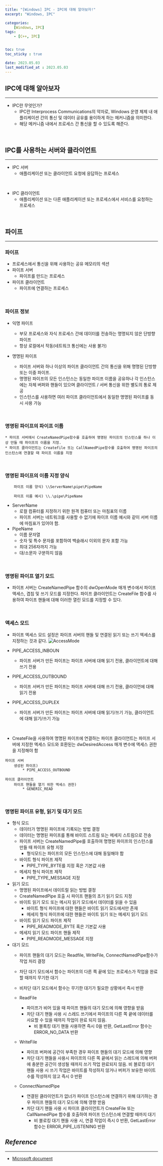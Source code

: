```yaml
---
title: "[Windows] IPC - IPC에 대해 알아보자!"
excerpt: "Windows, IPC"

categories:
    [Windows, IPC]
tags:
    - [C++, IPC]


toc: true
toc_sticky : true

date: 2023.05.03
last_modified_at : 2023.05.03
---
```

## **IPC에 대해 알아보자**
---
* IPC란 무엇인가?
    * IPC란 Interprocess Communications의 약자로, Windows 운영 체제 내 애플리케이션 간의 통신 및 데이터 공유를 용이하게 하는 메커니즘을 의미한다.
    * 해당 메커니즘 내에서 프로세스 간 통신을 할 수 있도록 해준다.

<br>


## **IPC를 사용하는 서버와 클라이언트**
---
* IPC 서버
    * 애플리케이션 또는 클라이언트 요청에 응답하는 프로세스

<br>

* IPC 클라이언트
    * 애플리케이션 또는 다른 애플리케이션 또는 프로세스에서 서비스를 요청하는 프로세스

<br>

## **파이프**
---
### **파이프** ###
* 프로세스에서 통신을 위해 사용하는 공유 메모리의 섹션
* 파이프 서버 
    * 파이프를 만드는 프로세스
* 파이프 클라이언트
    * 파이프에 연결하는 프로세스

<br>

### **파이프 정보** ###
* 익명 파이프
    * 부모 프로세스와 자식 프로세스 간에 데이터를 전송하는 명명되지 않은 단방향 파이프
    * 항상 로컬에서 작동(네트워크 통신에는 사용 불가)

* 명명된 파이프
    * 파이프 서버와 하나 이상의 파이프 클라이언트 간의 통신을 위해 명명된 단방향 또는 이중 파이프.
    *  명명된 파이프의 모든 인스턴스는 동일한 파이프 이름을 공유하나 각 인스턴스에는 자체 버퍼와 핸들이 있으며 클라이언트 / 서버 통신을 위한 별도의 통로 제공
    * 인스턴스를 사용하면 여러 파이프 클라이언트에서 동일한 명명된 파이프를 동시 사용 가능

<br>

### **명명된 파이프의 파이프 이름** ###
    * 파이프 서버에서 CreateNamedPipe함수를 호출하여 명명된 파이프의 인스턴스를 하나 이상 만들 때 파이프의 이름을 지정.
    * 파이프 클라이언트는 Createfile 또는 CallNamedPipe함수를 호출하여 명명된 파이프의 인스턴스에 연결할 때 파이프 이름을 지정

<br>

### **명명된 파이프의 이름 지정 양식** ###
```
    파이프 이름 양식) \\ServerName\pipe\PipeName
    
    파이프 이름 예시) \\.\pipe\PipeName
``` 
* ServerName
    * 로컬 컴퓨터를 지정하기 위한 원격 컴퓨터 또는 마침표의 이름
    * 파이프 서버는 네트워크를 사용할 수 없기에 파이프 이름 예시와 같이 서버 이름에 마침표가 있어야 함.
* PipeName
    * 이름 문자열
    * 숫자 및 특수 문자를 포함하여 백슬래시 이외의 문자 포함 가능
    * 최대 256자까지 가능
    * 대/소문자 구분하지 않음

<br>

### **명명된 파이프 열기 모드** ###
* 파이프 서버는 CreateNamedPipe 함수의 dwOpenMode 매개 변수에서 파이프 액세스, 겹침 및 쓰기 모드를 지정한다. 파이프 클라이언트는 CreateFile 함수를 사용하여 파이프 핸들에 대해 이러한 열린 모드를 지정할 수 있다.

<br>

### **액세스 모드** ###
* 파이프 엑세스 모드 설정은 파이프 서버의 핸들 및 연결된 읽기 또는 쓰기 엑세스를 지정하는 것과 같다.
![AccessMode](https://github.com/ddtdt113/ddtdt113.github.io/assets/41114834/30ac21c5-6521-4080-99ae-f65314196ecc)

* PIPE_ACCESS_INBOUN
    * 파이프 서버가 만든 파이프는 파이프 서버에 대해 읽기 전용, 클라이언트에 대해 쓰기 전용
* PIPE_ACCESS_OUTBOUND
    * 파이프 서버가 만든 파이프는 파이프 서버에 대해 쓰기 전용, 클라이언에 대해 읽기 전용
* PIPE_ACCESS_DUPLEX
    * 파이프 서버가 만든 파이프는 파이프 서버에 대해 읽기/쓰기 가능, 클라이언트에 대해 읽기/쓰기 가능

<br>

* CreateFile을 사용하여 명명된 파이프에 연결하는 파이프 클라이언트는 파이프 서버에 지정한 엑세스 모드와 호환된는 dwDesiredAccess  매개 변수에 액세스 권한을 지정해야 함
```
파이프 서버 
    생성된 파이프)
        * PIPE_ACCESS_OUTBOUND

파이프 클라이언트
    파이프 핸들을 열기 위한 액세스 권한)
        * GENERIC_READ
```

<br>

### **명명된 파이프 유형, 읽기 및 대기 모드** ###
* 형식 모드
    * 데이터가 명명된 파이프에 기록되는 방법 결정
    * 데이터는 명명된 파이프를 통해 바이트 스트림 또는 메세지 스트림으로 전송
    * 파이프 서버는 CreateNamedPipe를 호출하여 명명된 파이프의 인스턴스를 만들 때 파이프 유형 지정
        * 형식모드는 파이프의 모든 인스턴스에 대해 동일해야 함
    * 바이트 형식 파이프 제작
        * PIPE_TYPE_BYTE를 지정 혹은 기본값 사용
    * 메세지 형식 파이프 제작
        * PIPE_TYPE_MESSAGE 지정
* 읽기 모드
    * 명명된 파이프에서 데이트럴 읽는 방법 결정
    * CreateNamedPipe 호출 시 파이프 핸들의 초기 읽기 모드 지정
    * 바이트 읽기 모드 또는 메시지 읽기 모드에서 데이터를 읽을 수 있음
        * 바이트 형식 파이프에 대한 핸들은 바이트 읽기 모드에서만 존재
        * 메세지 형식 파이프에 대한 핸들은 바이트 읽기 또는 메세지 읽기 모드
    * 바이트 읽기 모드 파이프 제작
        * PIPE_READMODE_BYTE 혹은 기본값 사용
    * 메세지 읽기 모드 파이프 핸들 제작
        * PIPE_READMODE_MESSAGE 지정
* 대기 모드
    * 파이프 핸들의 대기 모드는 Readfile, WriteFile, ConnectNamedPipe함수가 작업 처리 결정
    * 차단 대기 모드에서 함수는 파이프의 다른 쪽 끝에 있는 프로세스가 작업을 완료할 때까지 무기한 대기
    * 비차단 대기 모드에서 함수는 무기한 대기가 필요한 상황에서 즉시 반환
    * ReadFile
        * 파이프가 비어 있을 때 파이프 핸들의 대기 모드에 의해 영향을 받음
        * 차단 대기 핸들 사용 시 스레드 쓰기에서 파이프의 다른 쪽 끝에 데이터를 사요할 수 있을 때까지 작업이 완료 되지 않음.
            * 비 블록킹 대기 핸들 사용하면 즉시 0을 반환, GetLastError 함수는 ERROR_NO_DATA 반환
    * WriteFile
        * 파이프 버퍼에 공간이 부족한 경우 파이프 핸들의 대기 모드에 의해 영향
        * 차단 대기 핸들을 사용시 파이프의 다른 쪽 끝에서 읽는 스레드에 의해 버퍼에 충분한 공간이 생성될 때까지 쓰기 작업 완료되지 않음.
            비 블로킹 대기 핸들 사용 시 쓰기 작업은 바이트를 작성하지 않거나 버퍼가 보유한 바이트 수를 작성하지 않고 즉시 0 반환

    * ConnectNamedPipe
        * 연결된 클라이언트가 없너가 파이프 인스턴스에 연결하기 위해 대기하는 경우 파이프 핸들의 대기 모드에 의해 영향 받음
        * 차단 대기 핸들 사용 시 파이프 클라이언트가 CreateFile 또는 CallNamedPipe 함수를 호출하여 파이프 인스턴스에 연결할 때까지 대기
            * 비 블로킹 대기 핸들 사용 시, 연결 작업이 즉시 0 반환, GetLastError 함수는 ERROR_PIPE_LISTENING 반환




 ## ***Reference***
 ---
 * [Microsoft document](https://learn.microsoft.com/ko-kr/windows/win32/ipc/interprocess-communications)